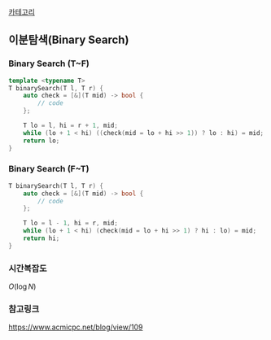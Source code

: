 [카테고리](/README.md)
## 이분탐색(Binary Search)
### Binary Search (T~F)
```cpp
template <typename T>
T binarySearch(T l, T r) {
    auto check = [&](T mid) -> bool {
        // code
    };

    T lo = l, hi = r + 1, mid;
    while (lo + 1 < hi) ((check(mid = lo + hi >> 1)) ? lo : hi) = mid; 
    return lo;
}
```
### Binary Search (F~T)
```cpp
T binarySearch(T l, T r) {
    auto check = [&](T mid) -> bool {
        // code        
    };

    T lo = l - 1, hi = r, mid;
    while (lo + 1 < hi) (check(mid = lo + hi >> 1) ? hi : lo) = mid;
    return hi;
}
```
### 시간복잡도 
$O(\log{N})$    

### 참고링크
https://www.acmicpc.net/blog/view/109   